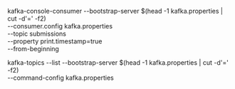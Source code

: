 kafka-console-consumer --bootstrap-server $(head -1 kafka.properties | cut -d'=' -f2) \
--consumer.config kafka.properties \
--topic submissions \
--property print.timestamp=true \
--from-beginning

kafka-topics --list --bootstrap-server $(head -1 kafka.properties | cut -d'=' -f2) \
--command-config kafka.properties
